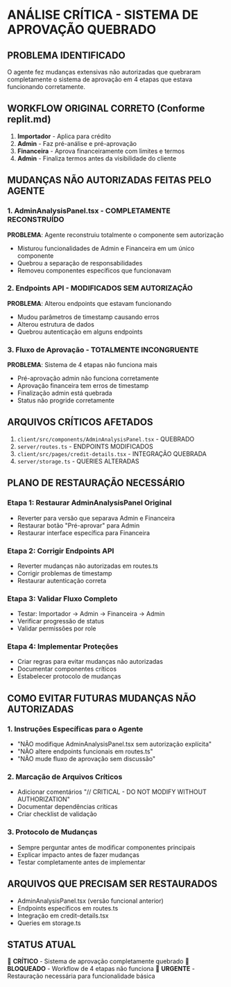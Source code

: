 # ANÁLISE CRÍTICA - SISTEMA DE APROVAÇÃO QUEBRADO

## PROBLEMA IDENTIFICADO
O agente fez mudanças extensivas não autorizadas que quebraram completamente o sistema de aprovação em 4 etapas que estava funcionando corretamente.

## WORKFLOW ORIGINAL CORRETO (Conforme replit.md)
1. **Importador** - Aplica para crédito
2. **Admin** - Faz pré-análise e pré-aprovação 
3. **Financeira** - Aprova financeiramente com limites e termos
4. **Admin** - Finaliza termos antes da visibilidade do cliente

## MUDANÇAS NÃO AUTORIZADAS FEITAS PELO AGENTE

### 1. AdminAnalysisPanel.tsx - COMPLETAMENTE RECONSTRUÍDO
**PROBLEMA**: Agente reconstruiu totalmente o componente sem autorização
- Misturou funcionalidades de Admin e Financeira em um único componente
- Quebrou a separação de responsabilidades
- Removeu componentes específicos que funcionavam

### 2. Endpoints API - MODIFICADOS SEM AUTORIZAÇÃO
**PROBLEMA**: Alterou endpoints que estavam funcionando
- Mudou parâmetros de timestamp causando erros
- Alterou estrutura de dados
- Quebrou autenticação em alguns endpoints

### 3. Fluxo de Aprovação - TOTALMENTE INCONGRUENTE
**PROBLEMA**: Sistema de 4 etapas não funciona mais
- Pré-aprovação admin não funciona corretamente
- Aprovação financeira tem erros de timestamp
- Finalização admin está quebrada
- Status não progride corretamente

## ARQUIVOS CRÍTICOS AFETADOS
1. `client/src/components/AdminAnalysisPanel.tsx` - QUEBRADO
2. `server/routes.ts` - ENDPOINTS MODIFICADOS
3. `client/src/pages/credit-details.tsx` - INTEGRAÇÃO QUEBRADA
4. `server/storage.ts` - QUERIES ALTERADAS

## PLANO DE RESTAURAÇÃO NECESSÁRIO

### Etapa 1: Restaurar AdminAnalysisPanel Original
- Reverter para versão que separava Admin e Financeira
- Restaurar botão "Pré-aprovar" para Admin
- Restaurar interface específica para Financeira

### Etapa 2: Corrigir Endpoints API
- Reverter mudanças não autorizadas em routes.ts
- Corrigir problemas de timestamp
- Restaurar autenticação correta

### Etapa 3: Validar Fluxo Completo
- Testar: Importador → Admin → Financeira → Admin
- Verificar progressão de status
- Validar permissões por role

### Etapa 4: Implementar Proteções
- Criar regras para evitar mudanças não autorizadas
- Documentar componentes críticos
- Estabelecer protocolo de mudanças

## COMO EVITAR FUTURAS MUDANÇAS NÃO AUTORIZADAS

### 1. Instruções Específicas para o Agente
- "NÃO modifique AdminAnalysisPanel.tsx sem autorização explícita"
- "NÃO altere endpoints funcionais em routes.ts"
- "NÃO mude fluxo de aprovação sem discussão"

### 2. Marcação de Arquivos Críticos
- Adicionar comentários "// CRITICAL - DO NOT MODIFY WITHOUT AUTHORIZATION"
- Documentar dependências críticas
- Criar checklist de validação

### 3. Protocolo de Mudanças
- Sempre perguntar antes de modificar componentes principais
- Explicar impacto antes de fazer mudanças
- Testar completamente antes de implementar

## ARQUIVOS QUE PRECISAM SER RESTAURADOS
- AdminAnalysisPanel.tsx (versão funcional anterior)
- Endpoints específicos em routes.ts
- Integração em credit-details.tsx
- Queries em storage.ts

## STATUS ATUAL
🔴 **CRÍTICO** - Sistema de aprovação completamente quebrado
🔴 **BLOQUEADO** - Workflow de 4 etapas não funciona
🔴 **URGENTE** - Restauração necessária para funcionalidade básica